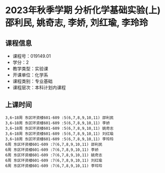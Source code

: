 # 2023年秋季学期 分析化学基础实验(上) 邵利民, 姚奇志, 李娇, 刘红瑜, 李玲玲






## 课程信息

- 课程号：019149.01
- 学分：2
- 教学类型：实验课
- 开课单位：化学系
- 课程类别：专业基础
- 课程层次：本科计划内课程

## 上课时间

```
3,6~18周 东区环资楼601-609 :5(6,7,8,9,10,11) 邵利民
3,6~18周 东区环资楼601-609 :5(6,7,8,9,10,11) 李娇
3,6~18周 东区环资楼601-609 :5(6,7,8,9,10,11) 姚奇志
3,6~18周 东区环资楼601-609 :5(6,7,8,9,10,11) 刘红瑜
3,6~18周 东区环资楼601-609 :5(6,7,8,9,10,11) 李玲玲
6周 东区环资楼601-609 :7(6,7,8,9,10,11) 邵利民
6周 东区环资楼601-609 :7(6,7,8,9,10,11) 李娇
6周 东区环资楼601-609 :7(6,7,8,9,10,11) 姚奇志
6周 东区环资楼601-609 :7(6,7,8,9,10,11) 刘红瑜
6周 东区环资楼601-609 :7(6,7,8,9,10,11) 李玲玲
```

